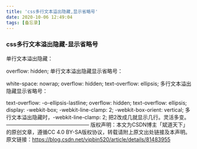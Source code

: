 ```yaml
---
title: 'css多行文本溢出隐藏,显示省略号'
date: 2020-10-06 12:49:04
tags: [备忘录]
---
```


### css多行文本溢出隐藏-显示省略号

单行文本溢出隐藏：

overflow: hidden;
单行文本溢出隐藏显示省略号：

white-space: nowrap;
overflow: hidden;
text-overflow: ellipsis;
多行文本溢出隐藏显示省略号：

text-overflow: -o-ellipsis-lastline;
overflow: hidden;
text-overflow: ellipsis;
display: -webkit-box;
-webkit-line-clamp: 2;
-webkit-box-orient: vertical;
多行文本溢出隐藏时，-webkit-line-clamp: 2; 把2改成几就显示几行。灵活多变。
————————————————
版权声明：本文为CSDN博主「斌道天下」的原创文章，遵循CC 4.0 BY-SA版权协议，转载请附上原文出处链接及本声明。
原文链接：https://blog.csdn.net/vipbin520/article/details/81483955

